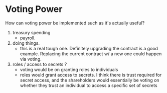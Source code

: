 # Voting Power

How can voting power be implemented such as it's actually useful?

1. treasury spending
    - payroll.
1. doing things.
    - this is a real tough one. Definitely upgrading the contract is a good example. Replacing the current contract w/ a new one could happen via voting.
1. roles / access to secrets ?
    - voting would be on granting roles to individuals
    - roles would grant access to secrets. I think there is trust required for secret access, and the shareholders would essentially be voting on whether they trust an individual to access a specific set of secrets